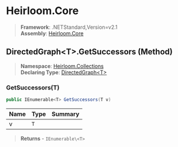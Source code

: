 # Heirloom.Core

> **Framework**: .NETStandard,Version=v2.1  
> **Assembly**: [Heirloom.Core][0]

## DirectedGraph\<T>.GetSuccessors (Method)

> **Namespace**: [Heirloom.Collections][0]  
> **Declaring Type**: [DirectedGraph\<T>][1]

### GetSuccessors(T)

```cs
public IEnumerable<T> GetSuccessors(T v)
```

| Name | Type | Summary |
|------|------|---------|
| v    | `T`  |         |

> **Returns** - `IEnumerable\<T>`

[0]: ../../../Heirloom.Core.md
[1]: ../DirectedGraph[T].md
